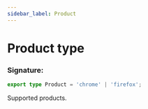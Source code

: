```yaml
---
sidebar_label: Product
---
```


# Product type

### Signature:

```typescript
export type Product = 'chrome' | 'firefox';
```

Supported products.
